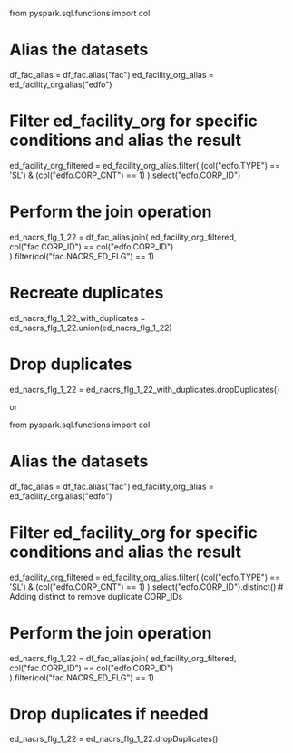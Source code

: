 from pyspark.sql.functions import col

# Alias the datasets 
df_fac_alias = df_fac.alias("fac")
ed_facility_org_alias = ed_facility_org.alias("edfo")

# Filter ed_facility_org for specific conditions and alias the result
ed_facility_org_filtered = ed_facility_org_alias.filter(
    (col("edfo.TYPE") == 'SL') & (col("edfo.CORP_CNT") == 1)
).select("edfo.CORP_ID")

# Perform the join operation
ed_nacrs_flg_1_22 = df_fac_alias.join(
    ed_facility_org_filtered, 
    col("fac.CORP_ID") == col("edfo.CORP_ID")
).filter(col("fac.NACRS_ED_FLG") == 1)

# Recreate duplicates
ed_nacrs_flg_1_22_with_duplicates = ed_nacrs_flg_1_22.union(ed_nacrs_flg_1_22)

# Drop duplicates
ed_nacrs_flg_1_22 = ed_nacrs_flg_1_22_with_duplicates.dropDuplicates()


or

from pyspark.sql.functions import col

# Alias the datasets 
df_fac_alias = df_fac.alias("fac")
ed_facility_org_alias = ed_facility_org.alias("edfo")

# Filter ed_facility_org for specific conditions and alias the result
ed_facility_org_filtered = ed_facility_org_alias.filter(
    (col("edfo.TYPE") == 'SL') & (col("edfo.CORP_CNT") == 1)
).select("edfo.CORP_ID").distinct()  # Adding distinct to remove duplicate CORP_IDs

# Perform the join operation
ed_nacrs_flg_1_22 = df_fac_alias.join(
    ed_facility_org_filtered, 
    col("fac.CORP_ID") == col("edfo.CORP_ID")
).filter(col("fac.NACRS_ED_FLG") == 1)

# Drop duplicates if needed
ed_nacrs_flg_1_22 = ed_nacrs_flg_1_22.dropDuplicates()
